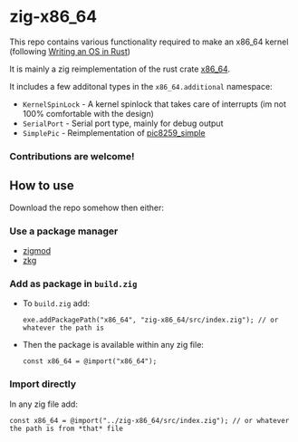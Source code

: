 # zig-x86_64

This repo contains various functionality required to make an x86_64 kernel (following [Writing an OS in Rust](https://os.phil-opp.com/))

It is mainly a zig reimplementation of the rust crate [x86_64](https://github.com/rust-osdev/x86_64).
 
It includes a few additonal types in the `x86_64.additional` namespace:
 - `KernelSpinLock` - A kernel spinlock that takes care of interrupts (im not 100% comfortable with the design)
 - `SerialPort` - Serial port type, mainly for debug output
 - `SimplePic` - Reimplementation of [pic8259_simple](https://docs.rs/pic8259_simple)
 
### Contributions are welcome!

## How to use

Download the repo somehow then either:

### Use a package manager

* [zigmod](https://github.com/nektro/zigmod)
* [zkg](https://github.com/mattnite/zkg)

### Add as package in `build.zig`

* To `build.zig` add:
  
   ```zig
   exe.addPackagePath("x86_64", "zig-x86_64/src/index.zig"); // or whatever the path is
   ```
* Then the package is available within any zig file:
  
   ```zig
   const x86_64 = @import("x86_64");
   ```

### Import directly

In any zig file add:
```zig
const x86_64 = @import("../zig-x86_64/src/index.zig"); // or whatever the path is from *that* file
```
